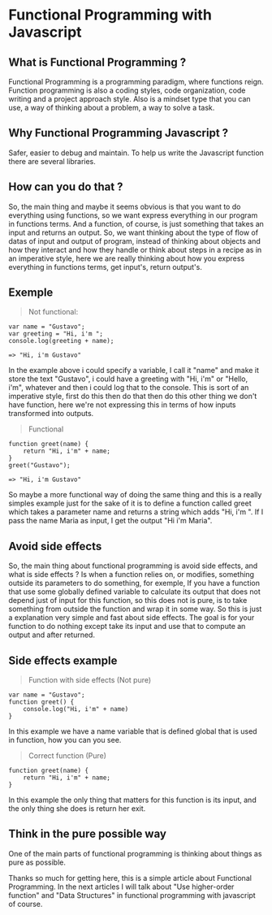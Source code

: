# Functional Programming with Javascript
## What is Functional Programming ?

 Functional Programming is a programming paradigm, where functions reign. Function programming is also a coding styles, code organization, code writing and a project approach style. Also is a mindset type that you can use, a way of thinking about a problem, a way to solve a task. 

## Why Functional Programming Javascript ?
Safer, easier to debug and maintain. To help us write the Javascript function there are several libraries.

## How can you do that ?
So, the main thing and maybe it seems obvious is that you want to do everything using functions, so we want express everything in our program in functions terms. And a function, of course, is just something that takes an input and returns an output. So, we want thinking about the type of flow of datas of input and output of program, instead of thinking about objects and how they interact and how they handle or think about steps in a recipe as in an imperative style, here we are really thinking about how you express everything in functions terms, get input's, return output's. 

## Exemple

> Not functional:

    var name = "Gustavo";
    var greeting = "Hi, i'm ";
    console.log(greeting + name);
    
    => "Hi, i'm Gustavo"
In the example above i could specify a variable, I call it "name" and make it store the text "Gustavo", i could have a greeting with "Hi, i'm" or "Hello, i'm", whatever and then i could log that to the console. This is sort of an imperative style, first do this then do that then do this other thing we don't have function, here we're not expressing this in terms of how inputs transformed into outputs.
    
> Functional

    function greet(name) {
	    return "Hi, i'm" + name;
    }
    greet("Gustavo");
    
    => "Hi, i'm Gustavo"


So maybe a more functional way of doing the same thing and this is a really simples example just for the sake of it is to define a function called greet which takes a parameter name and returns a string which adds "Hi, i'm ". If I pass the name Maria as input, I get the output "Hi i'm Maria". 

## Avoid side effects 
So, the main thing  about functional programming is avoid side effects, and what is side effects ? Is when a function relies on, or modifies, something outside its parameters to do something, for exemple, If you have a function that use some globally defined variable to calculate its output that does not depend  just of input for this function, so this does not is pure, is to take something from outside the function and wrap it in some way. So this is just a explanation very simple and fast about side effects. 
The goal is for your function to do nothing except take its input and use that to compute an output and after returned.
## Side effects example

> Function with side effects (Not pure)

    var name = "Gustavo"; 
    function greet() {
	    console.log("Hi, i'm" + name)
    }
In this example we have a name variable that is defined global that is used in function, how you can you see. 

> Correct function (Pure)

    function greet(name) {
	    return "Hi, i'm" + name;
    }
In this example the only thing that matters for this function is its input, and the only thing she does is return her exit.
## Think in the pure possible way
One of the main parts of functional programming is thinking about things as pure as possible. 

Thanks so much for getting here, this is a simple article about Functional Programming. In the next articles I will talk about "Use higher-order function" and "Data Structures" in functional programming with javascript of course.

